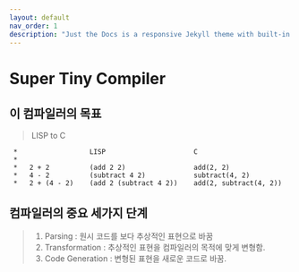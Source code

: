```yaml
---
layout: default
nav_order: 1
description: "Just the Docs is a responsive Jekyll theme with built-in search that is easily customizable and hosted on GitHub Pages."
---
```


# Super Tiny Compiler

## 이 컴파일러의 목표
>LISP to C

```
 *                  LISP                      C
 *
 *   2 + 2          (add 2 2)                 add(2, 2)
 *   4 - 2          (subtract 4 2)            subtract(4, 2)
 *   2 + (4 - 2)    (add 2 (subtract 4 2))    add(2, subtract(4, 2))
```

##  컴파일러의 중요 세가지 단계
>1. Parsing : 원시 코드를 보다 추상적인 표현으로 바꿈 
>2. Transformation : 추상적인 표현을 컴파일러의 목적에 맞게 변형함.
>3. Code Generation : 변형된 표현을 새로운 코드로 바꿈.
